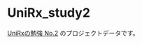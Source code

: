 # UniRx_study2
[UniRxの勉強 No.2](https://2357developnote.blogspot.com/2020/04/unirx-study2.html)
のプロジェクトデータです。
